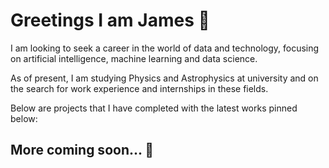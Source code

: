 # Greetings I am James 👋

I am looking to seek a career in the world of data and technology, focusing on artificial intelligence, machine learning and data science. 

As of present, I am studying Physics and Astrophysics at university and on the search for work experience and internships in these fields. 

Below are projects that I have completed with the latest works pinned below:



## More coming soon... 👀
